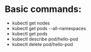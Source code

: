 # Basic commands:
* kubectl get nodes
* kubectl get pods --all-namespaces
* kubectl get pods
* kubectl describe pod/hello-pod
* kubectl delete pod/hello-pod
